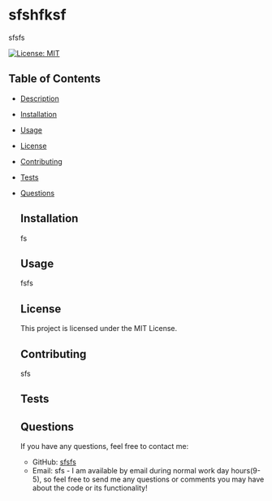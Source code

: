 
  
  # sfshfksf

  sfsfs

  [![License: MIT](https://img.shields.io/badge/License-MIT-yellow.svg)](https://opensource.org/licenses/MIT)

  ## Table of Contents
- [Description](#description)
- [Installation](#installation)
- [Usage](#usage)
- [License](#license)
- [Contributing](#contributing)
- [Tests](#tests)
- [Questions](#questions)

  ## Installation
  fs

  ## Usage
  fsfs

  ## License
  This project is licensed under the MIT License.

  ## Contributing
  sfs

  ## Tests
  

  ## Questions
  If you have any questions, feel free to contact me:
  - GitHub: [sfsfs](https://github.com/sfsfs)
  - Email: sfs
        - I am available by email during normal work day hours(9-5), so feel free to send me any questions or comments you may have about the code or its functionality!
